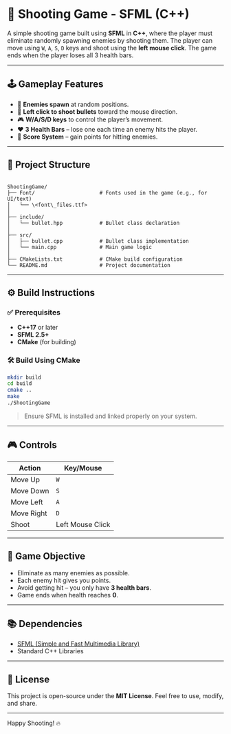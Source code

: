 # 🎯 Shooting Game - SFML (C++)

A simple shooting game built using **SFML** in **C++**, where the player must eliminate randomly spawning enemies by shooting them. The player can move using `W`, `A`, `S`, `D` keys and shoot using the **left mouse click**. The game ends when the player loses all 3 health bars.

---

## 🕹️ Gameplay Features

- 👾 **Enemies spawn** at random positions.
- 🔫 **Left click to shoot bullets** toward the mouse direction.
- 🎮 **W/A/S/D keys** to control the player’s movement.
- ❤️ **3 Health Bars** – lose one each time an enemy hits the player.
- 🧠 **Score System** – gain points for hitting enemies.

---

## 📁 Project Structure

```

ShootingGame/
├── Font/                     # Fonts used in the game (e.g., for UI/text)
│   └── \<font\_files.ttf>
│
├── include/
│   └── bullet.hpp            # Bullet class declaration
│
├── src/
│   ├── bullet.cpp            # Bullet class implementation
│   └── main.cpp              # Main game logic
│
├── CMakeLists.txt            # CMake build configuration
└── README.md                 # Project documentation

````

---

## ⚙️ Build Instructions

### ✅ Prerequisites

- **C++17** or later
- **SFML 2.5+**
- **CMake** (for building)

### 🛠️ Build Using CMake

```bash
mkdir build
cd build
cmake ..
make
./ShootingGame
````

> Ensure SFML is installed and linked properly on your system.

---

## 🎮 Controls

| Action     | Key/Mouse        |
| ---------- | ---------------- |
| Move Up    | `W`              |
| Move Down  | `S`              |
| Move Left  | `A`              |
| Move Right | `D`              |
| Shoot      | Left Mouse Click |

---

## 🎯 Game Objective

* Eliminate as many enemies as possible.
* Each enemy hit gives you points.
* Avoid getting hit – you only have **3 health bars**.
* Game ends when health reaches **0**.

---

## 📚 Dependencies

* [SFML (Simple and Fast Multimedia Library)](https://www.sfml-dev.org/)
* Standard C++ Libraries

---

## 📄 License

This project is open-source under the **MIT License**. Feel free to use, modify, and share.

---

Happy Shooting! 🔥
